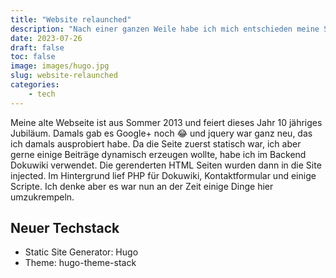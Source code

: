 ```yaml
---
title: "Website relaunched"
description: "Nach einer ganzen Weile habe ich mich entschieden meine Seite mit aktuellen Technologien neuzubauen."
date: 2023-07-26
draft: false
toc: false
image: images/hugo.jpg
slug: website-relaunched
categories:
    - tech
---
```


Meine alte Webseite ist aus Sommer 2013 und feiert dieses Jahr 10 jähriges Jubiläum. Damals gab es Google+ noch 😂 und jquery war ganz neu, das ich damals ausprobiert habe. Da die Seite zuerst statisch war, ich aber gerne einige Beiträge dynamisch erzeugen wollte, habe ich im Backend Dokuwiki verwendet. Die gerenderten HTML Seiten wurden dann in die Site injected. Im Hintergrund lief PHP für Dokuwiki, Kontaktformular und einige Scripte. Ich denke aber es war nun an der Zeit einige Dinge hier umzukrempeln.

## Neuer Techstack

 - Static Site Generator: Hugo
 - Theme: hugo-theme-stack